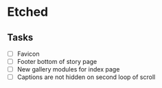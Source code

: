 # Etched


## Tasks
- [ ] Favicon
- [ ] Footer bottom of story page
- [ ] New gallery modules for index page
- [ ] Captions are not hidden on second loop of scroll
